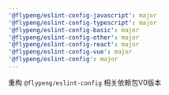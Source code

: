 ```yaml
---
'@flypeng/eslint-config-javascript': major
'@flypeng/eslint-config-typescript': major
'@flypeng/eslint-config-basic': major
'@flypeng/eslint-config-other': major
'@flypeng/eslint-config-react': major
'@flypeng/eslint-config-vue': major
'@flypeng/eslint-config': major
---
```


重构 `@flypeng/eslint-config` 相关依赖包V0版本
